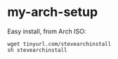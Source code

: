 # my-arch-setup

Easy install, from Arch ISO:

    wget tinyurl.com/stevearchinstall
    sh stevearchinstall
